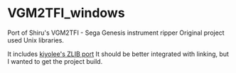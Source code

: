 # VGM2TFI_windows
 Port of Shiru's VGM2TFI - Sega Genesis instrument ripper
 Original project used Unix libraries.

It includes [kiyolee's ZLIB port](https://github.com/kiyolee/zlib-win-build) It should be better integrated with linking, but I wanted to get the project build.
